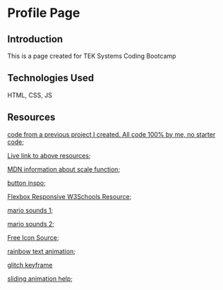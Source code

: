 # Profile Page #

## Introduction ##

This is a page created for TEK Systems Coding Bootcamp

## Technologies Used ##

HTML, CSS, JS

## Resources ##

[code from a previous project I created. All code 100% by me, no starter code](https://github.com/michellelanecode/web_project_4);

[Live link to above resources](https://michellelanecode.github.io/web_project_4/);

[MDN information about scale function](https://developer.mozilla.org/en-US/docs/Web/CSS/transform-function/scale);

[button inspo](https://getcssscan.com/css-buttons-examples);

[Flexbox Responsive W3Schools Resource](https://www.w3schools.com/css/css3_flexbox_responsive.asp);

[mario sounds 1](https://themushroomkingdom.net/media/smw2/wav);

[mario sounds 2](https://downloads.khinsider.com/game-soundtracks/album/super-mario-bros.-3);

[Free Icon Source](https://icons8.com/icons/);

[rainbow text animation](https://stackoverflow.com/questions/54702124/rainbow-text-animation-using-only-css);

[glitch keyframe](https://www.youtube.com/watch?v=7Xyg8Ja7dyY)

[sliding animation help](https://stackoverflow.com/questions/6805482/css3-transition-animation-on-load);